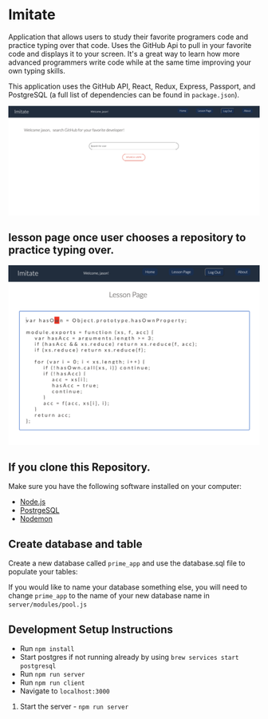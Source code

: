 # Imitate

Application that allows users to study their favorite programers code and practice typing over that code. Uses the GitHub Api to pull in your favorite code and displays it to your screen. It's a great way to learn how more advanced programmers write code while at the same time improving your own typing skills.

This application uses the GitHub API, React, Redux, Express, Passport, and PostgreSQL (a full list of dependencies can be found in `package.json`).

![Image of User Page](./public/Imitate-user-page.png)

## lesson page once user chooses a repository to practice typing over.

![Image of Lesson Page](./public/lesson-page.png)

## If you clone this Repository.

Make sure you have the following software installed on your computer:

- [Node.js](https://nodejs.org/en/)
- [PostrgeSQL](https://www.postgresql.org/)
- [Nodemon](https://nodemon.io/)

## Create database and table

Create a new database called `prime_app` and use the database.sql file to populate your tables:

If you would like to name your database something else, you will need to change `prime_app` to the name of your new database name in `server/modules/pool.js`

## Development Setup Instructions

- Run `npm install`
- Start postgres if not running already by using `brew services start postgresql`
- Run `npm run server`
- Run `npm run client`
- Navigate to `localhost:3000`

1. Start the server - `npm run server`
